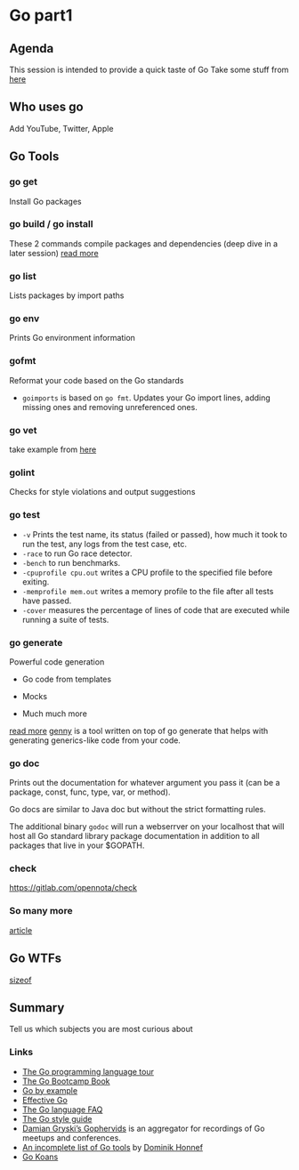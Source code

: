 # Go part1

## Agenda
This session is intended to provide a quick taste of Go
Take some stuff from [here](https://docs.google.com/presentation/d/1y0s8O0aApHqxG1vzV__a7mAXN4QiG4gyuGcjzpKGSqg/edit#slide=id.g6451df5fe_1_38)

## Who uses go
Add YouTube, Twitter, Apple

## Go Tools

### go get
Install Go packages

### go build / go install
These 2 commands compile packages and dependencies
(deep dive in a later session)
[read more](https://dev.to/plutov/go-tools-are-awesome-bom)

###  go list
Lists packages by import paths

### go env
Prints Go environment information

### gofmt
Reformat your code based on the Go standards
- ```goimports``` is based on ```go fmt```. Updates your Go import lines, adding missing ones and removing unreferenced ones.

### go vet

take example from [here](http://blog.ralch.com/tutorial/golang-tools-inspection/)

### golint
Checks for style violations and output suggestions

### go test
- ```-v``` Prints the test name, its status (failed or passed), how much it took to run the test, any logs from the test case, etc.
- ```-race``` to run Go race detector.
- ```-bench``` to run benchmarks.
- ```-cpuprofile cpu.out``` writes a CPU profile to the specified file before exiting.
- ```-memprofile mem.out``` writes a memory profile to the file after all tests have passed.
- ```-cover``` measures the percentage of lines of code that are executed while running a suite of tests.


### go generate
Powerful code generation
- Go code from templates

- Mocks
- Much much more

[read more](https://blog.gopheracademy.com/advent-2015/reducing-boilerplate-with-go-generate/)
[genny](https://github.com/cheekybits/genny) is a tool written on top of go generate that helps with generating generics-like code from your code.

### go doc
Prints out the documentation for whatever argument you pass it (can be a package, const, func, type, var, or method).

Go docs are similar to Java doc but without the strict formatting rules.

The additional binary ```godoc``` will run a webserrver on your localhost that will host all Go standard library package documentation in addition to all packages that live in your $GOPATH.

### check
https://gitlab.com/opennota/check

### So many more
[article](https://dominik.honnef.co/posts/2014/12/go-tools/#godepgraph)

## Go WTFs
[sizeof](http://golang-sizeof.tips/)

## Summary
Tell us which subjects you are most curious about

### Links

- [The Go programming language tour](http://tour.golang.org/)
- [The Go Bootcamp Book](http://www.golangbootcamp.com/book/)
- [Go by example](https://gobyexample.com/)
- [Effective Go](http://golang.org/doc/effective_go.html)
- [The Go language FAQ](http://golang.org/doc/go_faq.html)
- [The Go style guide](https://github.com/golang/go/wiki/Style)
- [Damian Gryski’s Gophervids](http://gophervids.appspot.com/) is an aggregator for recordings of Go meetups and conferences.
- [An incomplete list of Go tools](http://dominik.honnef.co/posts/2014/12/an_incomplete_list_of_go_tools/) by [Dominik Honnef](http://dominik.honnef.co/)
- [Go Koans](https://github.com/cdarwin/go-koans)
